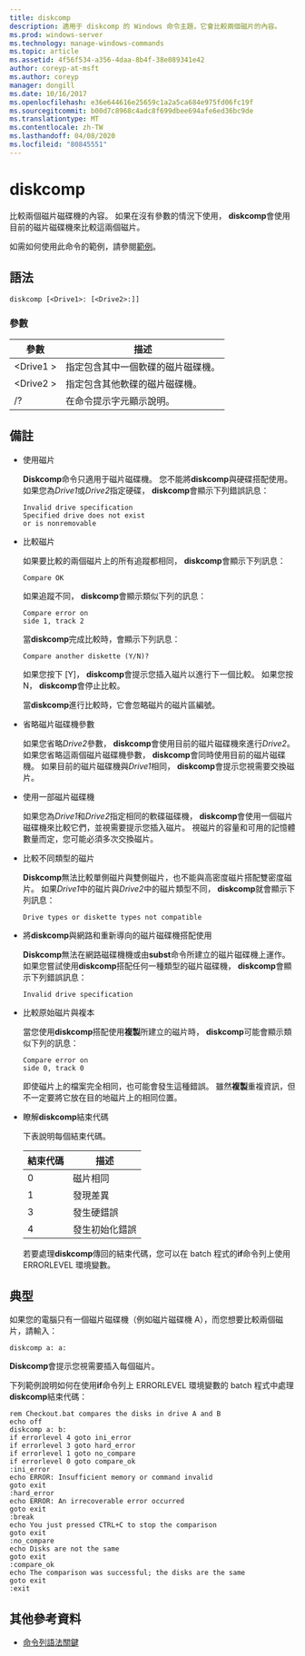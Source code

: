 ```yaml
---
title: diskcomp
description: 適用于 diskcomp 的 Windows 命令主題，它會比較兩個磁片的內容。
ms.prod: windows-server
ms.technology: manage-windows-commands
ms.topic: article
ms.assetid: 4f56f534-a356-4daa-8b4f-38e089341e42
author: coreyp-at-msft
ms.author: coreyp
manager: dongill
ms.date: 10/16/2017
ms.openlocfilehash: e36e644616e25659c1a2a5ca684e975fd06fc19f
ms.sourcegitcommit: b00d7c8968c4adc8f699dbee694afe6ed36bc9de
ms.translationtype: MT
ms.contentlocale: zh-TW
ms.lasthandoff: 04/08/2020
ms.locfileid: "80845551"
---
```

# <a name="diskcomp"></a>diskcomp

比較兩個磁片磁碟機的內容。 如果在沒有參數的情況下使用， **diskcomp**會使用目前的磁片磁碟機來比較這兩個磁片。

如需如何使用此命令的範例，請參閱[範例](#BKMK_examples)。

## <a name="syntax"></a>語法

```
diskcomp [<Drive1>: [<Drive2>:]]
```

### <a name="parameters"></a>參數

|參數|描述|
|---------|-----------|
|\<Drive1 >|指定包含其中一個軟碟的磁片磁碟機。|
|\<Drive2 >|指定包含其他軟碟的磁片磁碟機。|
|/?|在命令提示字元顯示說明。|

## <a name="remarks"></a>備註

- 使用磁片

  **Diskcomp**命令只適用于磁片磁碟機。 您不能將**diskcomp**與硬碟搭配使用。 如果您為*Drive1*或*Drive2*指定硬碟， **diskcomp**會顯示下列錯誤訊息：  
  ```
  Invalid drive specification
  Specified drive does not exist
  or is nonremovable
  ```  
- 比較磁片

  如果要比較的兩個磁片上的所有追蹤都相同， **diskcomp**會顯示下列訊息：  
  ```
  Compare OK
  ```  
  如果追蹤不同， **diskcomp**會顯示類似下列的訊息：  
  ```
  Compare error on
  side 1, track 2
  ```  
  當**diskcomp**完成比較時，會顯示下列訊息：  
  ```
  Compare another diskette (Y/N)?
  ```  
  如果您按下 [Y]， **diskcomp**會提示您插入磁片以進行下一個比較。 如果您按 N， **diskcomp**會停止比較。

  當**diskcomp**進行比較時，它會忽略磁片的磁片區編號。
- 省略磁片磁碟機參數

  如果您省略*Drive2*參數， **diskcomp**會使用目前的磁片磁碟機來進行*Drive2*。 如果您省略這兩個磁片磁碟機參數， **diskcomp**會同時使用目前的磁片磁碟機。 如果目前的磁片磁碟機與*Drive1*相同， **diskcomp**會提示您視需要交換磁片。
- 使用一部磁片磁碟機

  如果您為*Drive1*和*Drive2*指定相同的軟碟磁碟機， **diskcomp**會使用一個磁片磁碟機來比較它們，並視需要提示您插入磁片。 視磁片的容量和可用的記憶體數量而定，您可能必須多次交換磁片。
- 比較不同類型的磁片

  **Diskcomp**無法比較單側磁片與雙側磁片，也不能與高密度磁片搭配雙密度磁片。 如果*Drive1*中的磁片與*Drive2*中的磁片類型不同， **diskcomp**就會顯示下列訊息：  
  ```
  Drive types or diskette types not compatible
  ```  
- 將**diskcomp**與網路和重新導向的磁片磁碟機搭配使用

  **Diskcomp**無法在網路磁碟機機或由**subst**命令所建立的磁片磁碟機上運作。 如果您嘗試使用**diskcomp**搭配任何一種類型的磁片磁碟機， **diskcomp**會顯示下列錯誤訊息：  
  ```
  Invalid drive specification
  ```  
- 比較原始磁片與複本

  當您使用**diskcomp**搭配使用**複製**所建立的磁片時， **diskcomp**可能會顯示類似下列的訊息：  
  ```
  Compare error on 
  side 0, track 0
  ```  
  即使磁片上的檔案完全相同，也可能會發生這種錯誤。 雖然**複製**重複資訊，但不一定要將它放在目的地磁片上的相同位置。
- 瞭解**diskcomp**結束代碼

  下表說明每個結束代碼。  

  |結束代碼|描述|
  |---------|-----------|
  |0|磁片相同|
  |1|發現差異|
  |3|發生硬錯誤|
  |4|發生初始化錯誤|

  若要處理**diskcomp**傳回的結束代碼，您可以在 batch 程式的**if**命令列上使用 ERRORLEVEL 環境變數。

## <a name="examples"></a><a name=BKMK_examples></a>典型

如果您的電腦只有一個磁片磁碟機（例如磁片磁碟機 A），而您想要比較兩個磁片，請輸入：
```
diskcomp a: a:
```
**Diskcomp**會提示您視需要插入每個磁片。

下列範例說明如何在使用**if**命令列上 ERRORLEVEL 環境變數的 batch 程式中處理**diskcomp**結束代碼：
```
rem Checkout.bat compares the disks in drive A and B 
echo off 
diskcomp a: b: 
if errorlevel 4 goto ini_error 
if errorlevel 3 goto hard_error 
if errorlevel 1 goto no_compare
if errorlevel 0 goto compare_ok 
:ini_error 
echo ERROR: Insufficient memory or command invalid 
goto exit 
:hard_error 
echo ERROR: An irrecoverable error occurred 
goto exit 
:break 
echo You just pressed CTRL+C to stop the comparison 
goto exit 
:no_compare 
echo Disks are not the same 
goto exit 
:compare_ok 
echo The comparison was successful; the disks are the same 
goto exit 
:exit
```

## <a name="additional-references"></a>其他參考資料

- [命令列語法關鍵](command-line-syntax-key.md)
